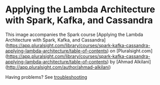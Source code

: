 # Applying the Lambda Architecture with Spark, Kafka, and Cassandra

This image accompanies the Spark course [Applying the Lambda Architecture with Spark, Kafka, and Cassandra] (https://app.pluralsight.com/library/courses/spark-kafka-cassandra-applying-lambda-architecture/table-of-contents) on [Pluralsight.com] (https://app.pluralsight.com/library/courses/spark-kafka-cassandra-applying-lambda-architecture/table-of-contents) by [Ahmad Alkilani] (http://app.pluralsight.com/author/ahmad-alkilani)


Having problems? See [troubleshooting](https://github.com/aalkilani/spark-kafka-cassandra-applying-lambda-architecture/blob/master/vagrant/troubleshooting.md)
